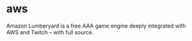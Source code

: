 # aws
Amazon Lumberyard is a free AAA game engine deeply integrated with AWS and Twitch – with full source.
